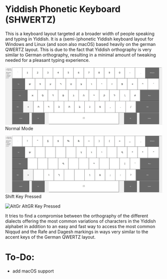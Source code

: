 # Yiddish Phonetic Keyboard (SHWERTZ)

This is a keyboard layout targeted at a broader width of people speaking and typing in Yiddish. It is a (semi-)phonetic Yiddish keyboard layout for Windows and Linux (and soon also macOS) based heavily on the german QWERTZ layout. This is due to the fact that Yiddish orthography is very similar to German orthography, resulting in a minimal amount of tweaking needed for a pleasant typing experience. 

![Normal Mode](https://github.com/MasterY0gurt/yiddish-phonetic-keyboard/blob/main/images/yi_pho.jpg?raw=true)
Normal Mode

![Shift](https://github.com/MasterY0gurt/yiddish-phonetic-keyboard/blob/main/images/yi_phoSHFT.jpg?raw=true)
Shift Key Pressed

![AltGr](https://github.com/MasterY0gurt/yiddish-phonetic-keyboard/blob/main/images/yi_phAltGRo.jpg?raw=true)
AltGR Key Pressed


It tries to find a compromise between the orthography of the different dialects offering the most common variations of characters in the Yiddish alphabet in addition to an easy and fast way to access the most common Niqqud and the Rafe and Dagesh markings in ways very similar to the accent keys of the German QWERTZ layout.

# To-Do:
- add macOS support
